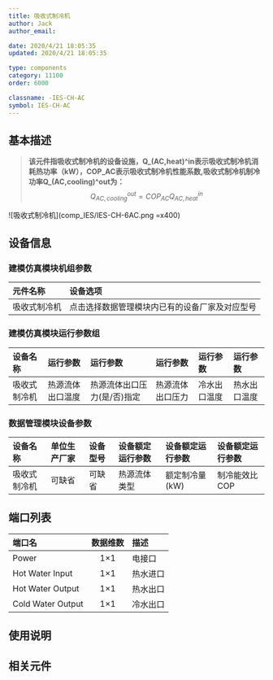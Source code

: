 ```yaml
---
title: 吸收式制冷机
author: Jack
author_email:

date: 2020/4/21 18:05:35
updated: 2020/4/21 18:05:35

type: components
category: 11100
order: 6000

classname: -IES-CH-AC
symbol: IES-CH-AC
---
```

## 基本描述

> **该元件指吸收式制冷机的设备设施，Q_(AC,heat)^in表示吸收式制冷机消耗热功率（kW），COP_AC表示吸收式制冷机性能系数,吸收式制冷机制冷功率Q_(AC,cooling)^out为：**
> $$Q_{AC,cooling}^{out} = COP_{AC}Q_{AC,heat}^{in}$$

![吸收式制冷机](comp_IES/IES-CH-6AC.png =x400)

## 设备信息

### 建模仿真模块机组参数
| 元件名称 | 设备选项 |
| :--- | :--- |
| 吸收式制冷机 |  点击选择数据管理模块内已有的设备厂家及对应型号 |

### 建模仿真模块运行参数组
| 设备名称 |  运行参数  |  运行参数  |  运行参数  |  运行参数  |  运行参数  |
| :--- | :--- | :--- | :--- | :--- | :--- |
| 吸收式制冷机 |  热源流体出口温度 | 热源流体出口压力(是/否)指定 | 热源流体出口压力 |  冷水出口温度  |  热水出口温度  |

### 数据管理模块设备参数
| 设备名称 | 单位生产厂家 | 设备型号 | 设备额定运行参数 | 设备额定运行参数 | 设备额定运行参数 |
| :--- | :--- | :--- | :--- | :--- | :--- |
| 吸收式制冷机 |  可缺省 | 可缺省 | 热源流体类型  | 额定制冷量(kW) | 制冷能效比COP  |


## 端口列表
| 端口名 | 数据维数 | 描述 |
| :--- | :--:  | :--- |
|  Power  | 1×1  | 电接口  |
|  Hot Water Input | 1×1  | 热水进口  |
|  Hot Water Output | 1×1  | 热水出口  |
|  Cold Water Output | 1×1  | 冷水出口  |


## 使用说明



## 相关元件
